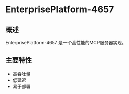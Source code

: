 # EnterprisePlatform-4657

## 概述

EnterprisePlatform-4657 是一个高性能的MCP服务器实现。

## 主要特性

- 高吞吐量
- 低延迟
- 易于部署
